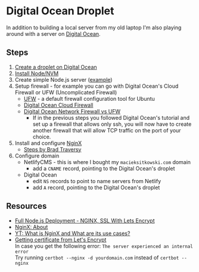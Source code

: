 # Digital Ocean Droplet

In addition to building a local server from my old laptop I'm also playing around with a server on [Digital Ocean](https://m.do.co/c/8fdbe4af94f1).

## Steps

1. [Create a droplet on Digital Ocean](https://docs.digitalocean.com/droplets/tutorials/recommended-setup/)
2. [Install Node/NVM](https://www.digitalocean.com/community/tutorials/how-to-install-node-js-on-ubuntu-20-04)
3. Create simple Node.js server ([example](https://gist.github.com/sitek94/df724d5040d349dee259e0eb0486e38e#file-server-js))
4. Setup firewall - for example you can go with Digital Ocean's Cloud Firewall or UFW (Uncomplicated Firewall)
   * [UFW](https://wiki.ubuntu.com/UncomplicatedFirewall) - a default firewall configuration tool for Ubuntu
   * [Digital Ocean Cloud Firewall](https://docs.digitalocean.com/products/networking/firewalls/)
   * [Digital Ocean Network Firewall vs UFW](https://www.digitalocean.com/community/questions/do-network-firewall-vs-ufw)
      * If in the previous steps you followed Digital Ocean's tutorial and set up a firewall that allows only ssh, you will now have to create another firewall that will allow TCP traffic on the port of your choice.
5. Install and configure [NginX](http://nginx.org/en/)
   * [Steps by Brad Traversy](https://gist.github.com/bradtraversy/cd90d1ed3c462fe3bddd11bf8953a896#8-install-nginx-and-configure)
6. Configure domain
   * NetlifyCMS - this is where I bought my `macieksitkowski.com` domain
      * add a `CNAME` record, pointing to the Digital Ocean's droplet
   * Digital Ocean
      * edit `NS` records to point to name servers from Netlify
      * add `A` record, pointing to the Digital Ocean's droplet


## Resources

* [Full Node.js Deployment - NGINX, SSL With Lets Encrypt](https://www.youtube.com/watch?v=oykl1Ih9pMg)
* [NginX: About](http://nginx.org/en/)
* [YT: What is NginX and What are its use cases?](https://www.youtube.com/watch?v=WHv_t_yK-QM)
* [Getting certificate from Let's Encrypt](https://certbot.eff.org/lets-encrypt/ubuntufocal-nginx)\
  In case you get the following error: `The server experienced an internal error` \
  Try running `certbot --nginx -d yourdomain.com` instead of `certbot --nginx`

